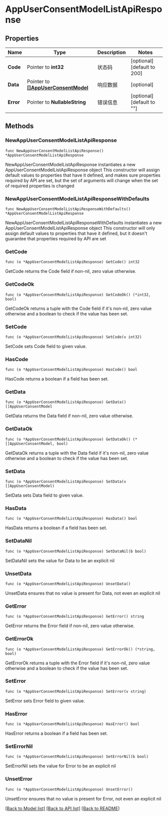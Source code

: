 # AppUserConsentModelListApiResponse

## Properties

Name | Type | Description | Notes
------------ | ------------- | ------------- | -------------
**Code** | Pointer to **int32** | 状态码 | [optional] [default to 200]
**Data** | Pointer to [**[]AppUserConsentModel**](AppUserConsentModel.md) | 响应数据 | [optional] 
**Error** | Pointer to **NullableString** | 错误信息 | [optional] [default to ""]

## Methods

### NewAppUserConsentModelListApiResponse

`func NewAppUserConsentModelListApiResponse() *AppUserConsentModelListApiResponse`

NewAppUserConsentModelListApiResponse instantiates a new AppUserConsentModelListApiResponse object
This constructor will assign default values to properties that have it defined,
and makes sure properties required by API are set, but the set of arguments
will change when the set of required properties is changed

### NewAppUserConsentModelListApiResponseWithDefaults

`func NewAppUserConsentModelListApiResponseWithDefaults() *AppUserConsentModelListApiResponse`

NewAppUserConsentModelListApiResponseWithDefaults instantiates a new AppUserConsentModelListApiResponse object
This constructor will only assign default values to properties that have it defined,
but it doesn't guarantee that properties required by API are set

### GetCode

`func (o *AppUserConsentModelListApiResponse) GetCode() int32`

GetCode returns the Code field if non-nil, zero value otherwise.

### GetCodeOk

`func (o *AppUserConsentModelListApiResponse) GetCodeOk() (*int32, bool)`

GetCodeOk returns a tuple with the Code field if it's non-nil, zero value otherwise
and a boolean to check if the value has been set.

### SetCode

`func (o *AppUserConsentModelListApiResponse) SetCode(v int32)`

SetCode sets Code field to given value.

### HasCode

`func (o *AppUserConsentModelListApiResponse) HasCode() bool`

HasCode returns a boolean if a field has been set.

### GetData

`func (o *AppUserConsentModelListApiResponse) GetData() []AppUserConsentModel`

GetData returns the Data field if non-nil, zero value otherwise.

### GetDataOk

`func (o *AppUserConsentModelListApiResponse) GetDataOk() (*[]AppUserConsentModel, bool)`

GetDataOk returns a tuple with the Data field if it's non-nil, zero value otherwise
and a boolean to check if the value has been set.

### SetData

`func (o *AppUserConsentModelListApiResponse) SetData(v []AppUserConsentModel)`

SetData sets Data field to given value.

### HasData

`func (o *AppUserConsentModelListApiResponse) HasData() bool`

HasData returns a boolean if a field has been set.

### SetDataNil

`func (o *AppUserConsentModelListApiResponse) SetDataNil(b bool)`

 SetDataNil sets the value for Data to be an explicit nil

### UnsetData
`func (o *AppUserConsentModelListApiResponse) UnsetData()`

UnsetData ensures that no value is present for Data, not even an explicit nil
### GetError

`func (o *AppUserConsentModelListApiResponse) GetError() string`

GetError returns the Error field if non-nil, zero value otherwise.

### GetErrorOk

`func (o *AppUserConsentModelListApiResponse) GetErrorOk() (*string, bool)`

GetErrorOk returns a tuple with the Error field if it's non-nil, zero value otherwise
and a boolean to check if the value has been set.

### SetError

`func (o *AppUserConsentModelListApiResponse) SetError(v string)`

SetError sets Error field to given value.

### HasError

`func (o *AppUserConsentModelListApiResponse) HasError() bool`

HasError returns a boolean if a field has been set.

### SetErrorNil

`func (o *AppUserConsentModelListApiResponse) SetErrorNil(b bool)`

 SetErrorNil sets the value for Error to be an explicit nil

### UnsetError
`func (o *AppUserConsentModelListApiResponse) UnsetError()`

UnsetError ensures that no value is present for Error, not even an explicit nil

[[Back to Model list]](../README.md#documentation-for-models) [[Back to API list]](../README.md#documentation-for-api-endpoints) [[Back to README]](../README.md)


